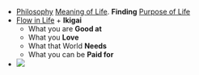 - [Philosophy]() [Meaning of Life](). **Finding** [Purpose of Life]()
- [Flow in Life]() + **Ikigai**
    - What you are **Good at**
    - What you **Love**
    - What that World **Needs**
    - What you can be **Paid for**
- ![](https://firebasestorage.googleapis.com/v0/b/firescript-577a2.appspot.com/o/imgs%2Fapp%2Fsakthi%2F4gkNUre0uu.jpg?alt=media&token=3e05d2ed-2953-434c-a15b-70be57c033bb)

